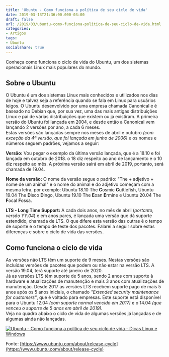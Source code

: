 ```yaml
---
title: 'Ubuntu - Como funciona a política de seu ciclo de vida'
date: 2019-03-13T21:36:00.000-03:00
draft: false
url: /2019/03/ubuntu-como-funciona-politica-de-seu-ciclo-de-vida.html
categories:
- Artigos
tags:
- Ubuntu
socialshare: true
---
```



Conheça como funciona o ciclo de vida do Ubuntu, um dos sistemas operacionais Linux mais populares do mundo.

<!--more--> 

## Sobre o Ubuntu

  
O Ubuntu é um dos sistemas Linux mais conhecidos e utilizados nos dias de hoje e talvez seja a referência quando se fala em Linux para usuários leigos. O Ubuntu desenvolvido por uma empresa chamada Canonical e é baseado no Debian que, por sua vez, uma das mais antigas distribuições Linux e pai de várias distribuições que existem ou já existiram. A primeira versão do Ubuntu foi lançada em 2004, e desde então a Canonical vem lançando 2 versões por ano, a cada 6 meses.  
Estas versões são lançadas sempre nos meses de abril e outubro _(com exceção da 4º versão, que foi lançada em junho de 2006)_ e os nomes e números seguem padrões, vejamos a seguir:  
  
**Versão:** Vou pegar o exemplo da última versão lançada, que é a 18.10 e foi lançada em outubro de 2018. o 18 diz respeito ao ano de lançamento e o 10 diz respeito ao mês. A próxima versão sairá em abril de 2019, portanto, será chamada de 19.04.  
  
**Nome da versão:** O nome da versão segue o padrão: "The + adjetivo + nome de um animal" e o nome do animal e do adjetivo começam com a mesma letra, por exemplo: Ubuntu 18.10 The **C**osmic **C**uttlefish, Ubuntu 19.04 The **D**isco **D**ingo, Ubuntu 19.10 The **E**oan **E**rmine e Ubuntu 20.04 The **F**ocal **F**ossa.  
  
**LTS - Long Time Support:** A cada dois anos, no mês de abril (_portanto, versão YY.04_) e em anos pares, é lançada uma versão que dá suporte estendido, chamada de LTS. O que difere esta versão das outras é o tempo de suporte e o tempo de teste dos pacotes. Falarei a seguir sobre estas diferenças e sobre o ciclo de vida das versões.  
  

## Como funciona o ciclo de vida

  
As versões não LTS têm um suporte de 9 meses. Nestas versões são incluídas versões de pacotes que podem ou não estar na versão LTS. A versão 19.04, terá suporte até janeiro de 2020.  
Já as versões LTS têm suporte de 5 anos, sendo 2 anos com suporte à hardware e atualizações de manutenção e mais 3 anos com atualizações de manutenção. Desde 2017 as versões LTS recebem suporte pago de mais 5 anos após os 5 anos iniciais, o chamado _"Extended security maintenance for customers"_, que é voltado para empresas. Este suporte está disponível para o Ubuntu 12.04 _(com suporte normal vencido em 2017)_ e o 14.04 _(que venceu o suporte de 5 anos em abril de 2019)._  
Veja no quadro abaixo o ciclo de vida de algumas versões já lançadas e de algumas ainda não lançadas.  
  
[![Ubuntu - Como funciona a política de seu ciclo de vida - Dicas Linux e Windows](https://blogger.googleusercontent.com/img/b/R29vZ2xl/AVvXsEh9PMT0V_dgjI_WnG2SucFb4Pzc9XOGRfBoKpeuuc8zGmIo97TdUV8EXIhpYGXS1AOf_k0SnFbZXvlvuWtZbtN84Oaf53OmtlAlcZdSht-gzz1g5eNQWhjXGXC1HKYrXdxOhPSHM9U-CVfCoVOWXx5FECDkIq-4zwTh3shaKeHa_saPwKVM0NtLar9_MQ/s1600/UbuntuCycle.png "Ubuntu - Como funciona a política de seu ciclo de vida - Dicas Linux e Windows")](https://blogger.googleusercontent.com/img/b/R29vZ2xl/AVvXsEh9PMT0V_dgjI_WnG2SucFb4Pzc9XOGRfBoKpeuuc8zGmIo97TdUV8EXIhpYGXS1AOf_k0SnFbZXvlvuWtZbtN84Oaf53OmtlAlcZdSht-gzz1g5eNQWhjXGXC1HKYrXdxOhPSHM9U-CVfCoVOWXx5FECDkIq-4zwTh3shaKeHa_saPwKVM0NtLar9_MQ/s1600/UbuntuCycle.png)
  
Fonte: [https://www.ubuntu.com/about/release-cycle](https://www.ubuntu.com/about/release-cycle)
